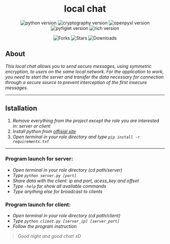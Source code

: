 <h1 align="center">local chat</h1>

<p align="center">
    <img src="https://img.shields.io/badge/python-v3.10.7-blue" alt="python version">
    <img src="https://img.shields.io/pypi/v/cryptography/38.0.1?color=green&label=cryptography" alt="cryptography version">
    <img src="https://img.shields.io/pypi/v/openpyxl/3.0.10?color=green&label=openpyxl" alt="openpyxl version">
    <img src="https://img.shields.io/pypi/v/pyfiglet/0.7?color=green&label=pyfiglet" alt="pyfiglet version">
    <img src="https://img.shields.io/pypi/v/rich/12.6.0?color=green&label=rich" alt="rich version">
</p>

<p align="center">
    <img src="https://img.shields.io/github/forks/peymone/local_chat?style=social" alt="Forks">
    <img src="https://img.shields.io/github/stars/peymone/local_chat?style=social" alt="Stars">
    <img src="https://img.shields.io/github/downloads/peymone/local_chat/total?style=social" alt="Downloads">
</p>

<h2>About</h2>

_This local chat allows you to send secure messages, using symmetric encryption, to users on the same local network. For the application to work, you need to start the server and transfer the data necessary for connection through a secure source to prevent interception of the first insecure messages._

---
<h2>Istallation</h2>

1. _Remove everything from the project except the role you are interested in: server or client_
2. _Install python from [offisial site](https://www.python.org/downloads/)_
3. _Open terminal in your role directory and type `pip install -r requirements.txt`_

---

<h3>Program launch for server:</h3>

* _Open terminal in your role directory (cd path/server)_
* _Type `python server.py [port]`_
* _Share data with the client: ip and port, acess_key and offset_
* _Type `-help` for show all available commands_
* _Type anything else for broadcast to clients_

<h3>Program launch for client:</h3>

* _Open terminal in your role directory (cd path/client)_
* _Type `python client.py [server_ip] [server_port]`_
* _Follow the program instruction_

> _Good night and good chat! xD_

